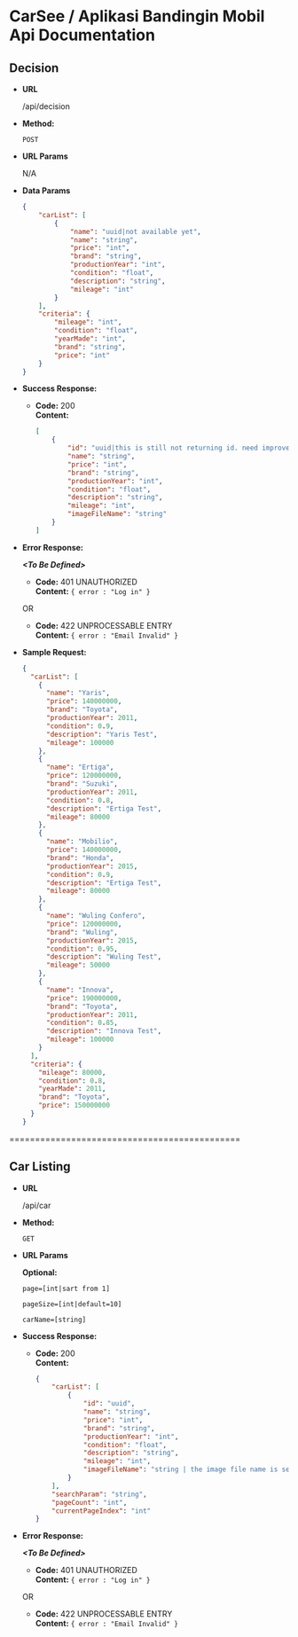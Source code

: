 # CarSee / Aplikasi Bandingin Mobil Api Documentation

**Decision**
----

* **URL**

  /api/decision

* **Method:**
  

  `POST`
  
*  **URL Params**

   N/A

* **Data Params**

    ```json
    {
        "carList": [
            {
                "name": "uuid|not available yet",
                "name": "string",
                "price": "int",
                "brand": "string",
                "productionYear": "int",
                "condition": "float",
                "description": "string",
                "mileage": "int"
            }
        ],
        "criteria": {
            "mileage": "int",
            "condition": "float",
            "yearMade": "int",
            "brand": "string",
            "price": "int"
        }
    }
    ```

* **Success Response:**

  * **Code:** 200 <br />
    **Content:** 
    ```json
    [
        {
            "id": "uuid|this is still not returning id. need improvement on backend side",
            "name": "string",
            "price": "int",
            "brand": "string",
            "productionYear": "int",
            "condition": "float",
            "description": "string",
            "mileage": "int",
            "imageFileName": "string"
        }
    ]
    ```
 
* **Error Response:**

  ***&lt;To Be Defined&gt;***

  * **Code:** 401 UNAUTHORIZED <br />
    **Content:** `{ error : "Log in" }`

  OR

  * **Code:** 422 UNPROCESSABLE ENTRY <br />
    **Content:** `{ error : "Email Invalid" }`
    
* **Sample Request:**
  ```json
  {
    "carList": [
      {
        "name": "Yaris",
        "price": 140000000,
        "brand": "Toyota",
        "productionYear": 2011,
        "condition": 0.9,
        "description": "Yaris Test",
        "mileage": 100000
      },
      {
        "name": "Ertiga",
        "price": 120000000,
        "brand": "Suzuki",
        "productionYear": 2011,
        "condition": 0.8,
        "description": "Ertiga Test",
        "mileage": 80000
      },
      {
        "name": "Mobilio",
        "price": 140000000,
        "brand": "Honda",
        "productionYear": 2015,
        "condition": 0.9,
        "description": "Ertiga Test",
        "mileage": 80000
      },
      {
        "name": "Wuling Confero",
        "price": 120000000,
        "brand": "Wuling",
        "productionYear": 2015,
        "condition": 0.95,
        "description": "Wuling Test",
        "mileage": 50000
      },
      {
        "name": "Innova",
        "price": 190000000,
        "brand": "Toyota",
        "productionYear": 2011,
        "condition": 0.85,
        "description": "Innova Test",
        "mileage": 100000
      }
    ],
    "criteria": {
      "mileage": 80000,
      "condition": 0.8,
      "yearMade": 2011,
      "brand": "Toyota",
      "price": 150000000
    }
  }
  ```

=============================================

**Car Listing**
----


* **URL**

  /api/car

* **Method:**
  

  `GET`
  
*  **URL Params**

   **Optional:**
 
   `page=[int|sart from 1]`

   `pageSize=[int|default=10]`
   
   `carName=[string]`


* **Success Response:**

  * **Code:** 200 <br />
    **Content:** 
    ```json
    {
        "carList": [
            {
                "id": "uuid",
                "name": "string",
                "price": "int",
                "brand": "string",
                "productionYear": "int",
                "condition": "float",
                "description": "string",
                "mileage": "int",
                "imageFileName": "string | the image file name is separated by semicolon"
            }  
        ],
        "searchParam": "string",
        "pageCount": "int",
        "currentPageIndex": "int"
    }
    ```
 
* **Error Response:**

  ***&lt;To Be Defined&gt;***

  * **Code:** 401 UNAUTHORIZED <br />
    **Content:** `{ error : "Log in" }`

  OR

  * **Code:** 422 UNPROCESSABLE ENTRY <br />
    **Content:** `{ error : "Email Invalid" }`
